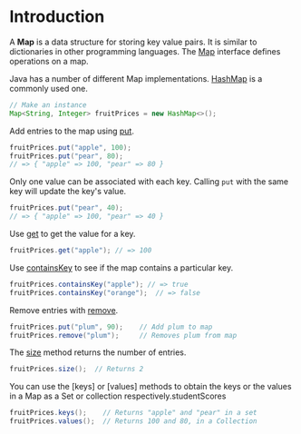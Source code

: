 # Introduction

A **Map** is a data structure for storing key value pairs.
It is similar to dictionaries in other programming languages.
The [Map][map-javadoc] interface defines operations on a map.

Java has a number of different Map implementations.
[HashMap][hashmap-javadoc] is a commonly used one.

```java
// Make an instance
Map<String, Integer> fruitPrices = new HashMap<>();
```

Add entries to the map using [put][map-put-javadoc].

```java
fruitPrices.put("apple", 100);
fruitPrices.put("pear", 80);
// => { "apple" => 100, "pear" => 80 }
```

Only one value can be associated with each key.
Calling `put` with the same key will update the key's value.

```java
fruitPrices.put("pear", 40);
// => { "apple" => 100, "pear" => 40 }
```

Use [get][map-get-javadoc] to get the value for a key.

```java
fruitPrices.get("apple"); // => 100
```

Use [containsKey][map-containskey-javadoc] to see if the map contains a particular key.

```java
fruitPrices.containsKey("apple"); // => true
fruitPrices.containsKey("orange");  // => false
```

Remove entries with [remove][map-remove-javadoc].

```java
fruitPrices.put("plum", 90);    // Add plum to map
fruitPrices.remove("plum");     // Removes plum from map
```

The [size][map-size-javadoc] method returns the number of entries.

```java
fruitPrices.size();  // Returns 2
```

You can use the [keys] or [values] methods to obtain the keys or the values in a Map as a Set or collection respectively.studentScores

```java
fruitPrices.keys();    // Returns "apple" and "pear" in a set
fruitPrices.values();  // Returns 100 and 80, in a Collection
```

[map-javadoc]: https://docs.oracle.com/en/java/javase/21/docs/api/java.base/java/util/Map.html
[hashmap-javadoc]: https://docs.oracle.com/en/java/javase/21/docs/api/java.base/java/util/HashMap.html
[map-put-javadoc]: https://docs.oracle.com/en/java/javase/21/docs/api/java.base/java/util/Map.html#put(K,V)
[map-get-javadoc]: https://docs.oracle.com/en/java/javase/21/docs/api/java.base/java/util/Map.html#get(java.lang.Object)
[map-containskey-javadoc]: https://docs.oracle.com/en/java/javase/21/docs/api/java.base/java/util/Map.html#containsKey(java.lang.Object)
[map-remove-javadoc]: https://docs.oracle.com/en/java/javase/21/docs/api/java.base/java/util/Map.html#remove(java.lang.Object)
[map-size-javadoc]: https://docs.oracle.com/en/java/javase/21/docs/api/java.base/java/util/Map.html#size()

